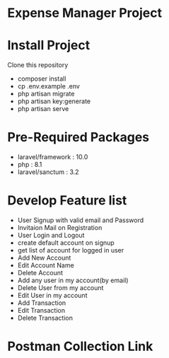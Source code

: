 # Expense Manager Project

# Install Project
Clone this repository
-  composer install
-  cp .env.example .env
-  php artisan migrate
-  php artisan key:generate
-  php artisan serve

# Pre-Required Packages
- laravel/framework : 10.0
- php               : 8.1
- laravel/sanctum   : 3.2

# Develop Feature list
- User Signup with valid email and Password
- Invitaion Mail on Registration
- User Login and Logout
- create default account on signup
- get list of account for logged in user
- Add New Account
- Edit Account Name
- Delete Account
- Add any user in my account(by email)
- Delete User from my account
- Edit User in my account
- Add Transaction
- Edit Transaction
- Delete Transaction
# Postman Collection Link
